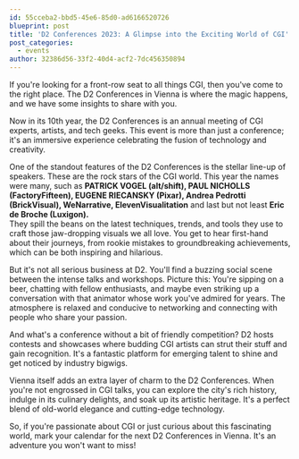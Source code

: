 ```yaml
---
id: 55cceba2-bbd5-45e6-85d0-ad6166520726
blueprint: post
title: 'D2 Conferences 2023: A Glimpse into the Exciting World of CGI'
post_categories:
  - events
author: 32386d56-33f2-40d4-acf2-7dc456350894
---
```


<p>If you're looking for a front-row seat to all things CGI, then you've come to the right place. The D2 Conferences in Vienna is where the magic happens, and we have some insights to share with you.</p>



<p>Now in its 10th year, the D2 Conferences is an annual meeting of CGI experts, artists, and tech geeks. This event is more than just a conference; it's an immersive experience celebrating the fusion of technology and creativity.</p>



<p>One of the standout features of the D2 Conferences is the stellar line-up of speakers. These are the rock stars of the CGI world. This year the names were many, such as <strong>PATRICK VOGEL (alt/shift), PAUL NICHOLLS (FactoryFifteen), EUGENE RIECANSKY (Pixar), Andrea Pedrotti (BrickVisual), WeNarrative, ElevenVisualitation</strong> and last but not least <strong>Eric de Broche (Luxigon). </strong><br>They spill the beans on the latest techniques, trends, and tools they use to craft those jaw-dropping visuals we all love. You get to hear first-hand about their journeys, from rookie mistakes to groundbreaking achievements, which can be both inspiring and hilarious.</p>



<p>But it's not all serious business at D2. You'll find a buzzing social scene between the intense talks and workshops. Picture this: You're sipping on a beer, chatting with fellow enthusiasts, and maybe even striking up a conversation with that animator whose work you've admired for years. The atmosphere is relaxed and conducive to networking and connecting with people who share your passion.</p>



<p>And what's a conference without a bit of friendly competition? D2 hosts contests and showcases where budding CGI artists can strut their stuff and gain recognition. It's a fantastic platform for emerging talent to shine and get noticed by industry bigwigs.</p>



<p>Vienna itself adds an extra layer of charm to the D2 Conferences. When you're not engrossed in CGI talks, you can explore the city's rich history, indulge in its culinary delights, and soak up its artistic heritage. It's a perfect blend of old-world elegance and cutting-edge technology.</p>



<p>So, if you're passionate about CGI or just curious about this fascinating world, mark your calendar for the next D2 Conferences in Vienna. It's an adventure you won't want to miss!</p>
